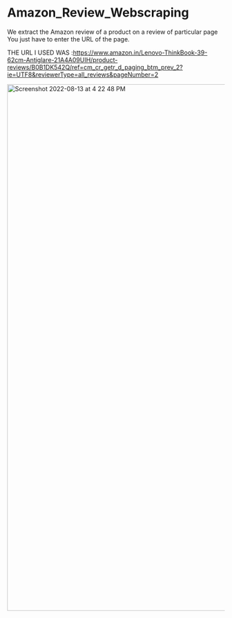 # Amazon_Review_Webscraping
We extract the Amazon review of a product on a review of  particular page You just have to enter the URL of the page.


THE URL I USED WAS :https://www.amazon.in/Lenovo-ThinkBook-39-62cm-Antiglare-21A4A09UIH/product-reviews/B0B1DK542Q/ref=cm_cr_getr_d_paging_btm_prev_2?ie=UTF8&reviewerType=all_reviews&pageNumber=2


<img width="1220" alt="Screenshot 2022-08-13 at 4 22 48 PM" src="https://user-images.githubusercontent.com/54439489/184480460-302aa8d5-de8a-47f4-9761-63f821c82baa.png">
